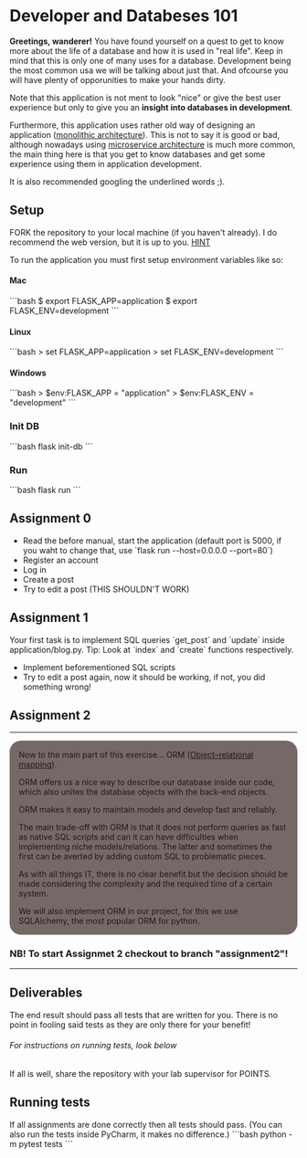 <h1>Developer and Databeses 101</h1>

**Greetings, wanderer!** You have found yourself on a quest to get to know more about the life of a database and how it is used in "real life".
Keep in mind that this is only one of many uses for a database. Development being the most common usa we will be talking about just that. And ofcourse you will have plenty of opporunities to make your hands dirty. 

Note that this application is not ment to look "nice" or give the best user experience but only to give you an **insight into databases in development**.

Furthermore, this application uses rather old way of designing an application (<u>monolithic architecture</u>).
This is not to say it is good or bad, although nowadays using <u>microservice architecture</u> is much more common, the main thing here is that you get to know databases and get some experience using them in application development.

It is also recommended googling the underlined words ;).

<h2>Setup</h2>

FORK the repository to your local machine (if you haven't already). I do recommend the web version, but it is up to you.
<a href="https://docs.github.com/en/get-started/quickstart/fork-a-repo">HINT</a>

To run the application you must first setup environment variables like so:
<h4>Mac</h4>
```bash
$ export FLASK_APP=application
$ export FLASK_ENV=development
```

<h4>Linux</h4>
```bash
> set FLASK_APP=application
> set FLASK_ENV=development
```

<h4>Windows</h4>
```bash
> $env:FLASK_APP = "application"
> $env:FLASK_ENV = "development"
```

<h3>Init DB</h3>
```bash
flask init-db
```
<h3>Run</h3>
```bash
flask run
```

<h2>Assignment 0</h2>
<ul>
 <li>Read the before manual, start the application 
 (default port is 5000, if you waht to change that, use `flask run --host=0.0.0.0 --port=80`)</li>
 <li>Register an account</li>
 <li>Log in</li>
 <li>Create a post</li>
 <li>Try to edit a post (THIS SHOULDN'T WORK)</li>
</ul>

<h2>Assignment 1</h2>
Your first task is to implement SQL queries `get_post` and `update` inside application/blog.py.
Tip: Look at `index` and `create` functions respectively.
<ul>
 <li>Implement beforementioned SQL scripts</li>
 <li>Try to edit a post again, now it should be working, if not, you did something wrong!</li>
</ul>


<h2>Assignment 2</h2>

<hr>
<div style="background-color: rgba(82,63,63,0.78); padding: 0.1rem 1rem; border-radius: 20px">

Now to the main part of this exercise... ORM ([Object–relational mapping](https://en.wikipedia.org/wiki/Object%E2%80%93relational_mapping)).

ORM offers us a nice way to describe our database inside our code, which also unites the database objects with the back-end objects.

ORM makes it easy to maintain models and develop fast and reliably.

The main trade-off with ORM is that it does not perform queries as fast as native SQL scripts and can it can have difficulties when implementing niche models/relations.
The latter and sometimes the first can be averted by adding custom SQL to problematic pieces.


As with all things IT, there is no clear benefit but the decision should be made considering the complexity and the required time of a certain system.

We will also implement ORM in our project, for this we use SQLAlchemy, the most popular ORM for python.
</div>
<h3>NB! To start Assignmet 2 checkout to branch "assignment2"!</h3>
<hr>

<h2>Deliverables</h2>
The end result should pass all tests that are written for you. There is no point in fooling said tests as they are only there for your benefit!
<h6>For instructions on running tests, look below</h6>
If all is well, share the repository with your lab supervisor for POINTS.

<h2>Running tests</h2>
If all assignments are done correctly then all tests should pass.
(You can also run the tests inside PyCharm, it makes no difference.)
```bash
 python -m pytest tests
```
